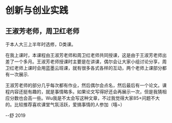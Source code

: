 # 创新与创业实践

## 王淑芳老师，周卫红老师

于本人大三上半年时选修，D类课。

在我上课时，本课程由王淑芳老师和周卫红老师共同授课，这是由于王淑芳老师出差了一个多月。王淑芳老师授课时主要是在讲课，偶尔会让大家小组讨论分享，周卫红老师上课时会用蓝墨云班课，就有很多各式各样的互动，两个老师上课部分都有一次展示.

王淑芳老师的部分几乎每次都有作业，然后偶尔会点名，然后最后有一个论文。课程内容还挺有趣的，就是事情略多。如果论文写得好还会再展示一次，但是我猜相应分数也会高一些。Wu我是不太会写这种文章，不过我觉得大家85+问题不大的。比较推荐喜欢课堂气氛活跃，爱搞事情的人参加（嘻~）

--舒 2019